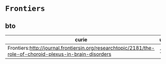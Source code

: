 # `Frontiers`

## bto

| curie                                                                                                     |   usages | nodes                                                                                                           |
|-----------------------------------------------------------------------------------------------------------|----------|-----------------------------------------------------------------------------------------------------------------|
| Frontiers:http://journal.frontiersin.org/researchtopic/2181/the-role-of-choroid-plexus-in-brain-disorders |        1 | [http://purl.obolibrary.org/obo/BTO:0006008](https://bioregistry.io/http://purl.obolibrary.org/obo/BTO:0006008) |
